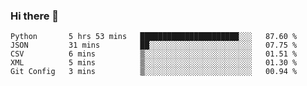 ### Hi there 👋

<!--START_SECTION:waka-->
```text
Python       5 hrs 53 mins   ██████████████████████░░░   87.60 % 
JSON         31 mins         ██░░░░░░░░░░░░░░░░░░░░░░░   07.75 % 
CSV          6 mins          ▒░░░░░░░░░░░░░░░░░░░░░░░░   01.51 % 
XML          5 mins          ▒░░░░░░░░░░░░░░░░░░░░░░░░   01.30 % 
Git Config   3 mins          ▒░░░░░░░░░░░░░░░░░░░░░░░░   00.94 % 
```
<!--END_SECTION:waka-->

<!--
**arlenxuzj/arlenxuzj** is a ✨ _special_ ✨ repository because its `README.md` (this file) appears on your GitHub profile.

Here are some ideas to get you started:

- 🔭 I’m currently working on ...
- 🌱 I’m currently learning ...
- 👯 I’m looking to collaborate on ...
- 🤔 I’m looking for help with ...
- 💬 Ask me about ...
- 📫 How to reach me: ...
- 😄 Pronouns: ...
- ⚡ Fun fact: ...
-->
